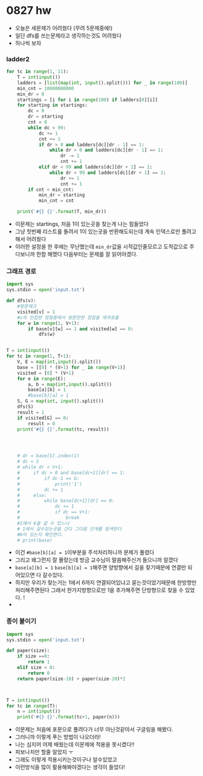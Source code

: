 # 0827 hw

* 오늘은 세문제가 어려웠다 (무려 5문제중에!)
* 일단 dfs를 쓰는문제라고 생각하는것도 어려웠다
* 하나씩 보자

### ladder2

```python
for tc in range(1, 11):
    T = int(input())
    ladders = [list(map(int, input().split())) for _ in range(100)]
    min_cnt = 10000000000
    min_dr = 0
    startings = [i for i in range(100) if ladders[0][i]]
    for starting in startings:
        dc = 0
        dr = starting
        cnt = 0
        while dc < 99:
            dc += 1
            cnt += 1
            if dr > 0 and ladders[dc][dr - 1] == 1:
                while dr > 0 and ladders[dc][dr - 1] == 1:
                    dr -= 1
                    cnt += 1
            elif dr < 99 and ladders[dc][dr + 1] == 1:
                while dr < 99 and ladders[dc][dr + 1] == 1:
                    dr += 1
                    cnt += 1
        if cnt < min_cnt:
            min_dr = starting
            min_cnt = cnt

    print('#{} {}'.format(T, min_dr))
```

* 이문제는 startings, 처음 1이 있는곳을 찾는게 나는 힘들었다 
* 그냥 첫번째 리스트를 돌려서 1이 있는곳을 반환해도되는데 계속 인덱스로만 풀려고해서 어려웠다
* 이러한 설정을 한 후에는 무난했는데 `min_dr`값을 시작값인줄모르고 도착값으로 주다보니까 한참 해멨다 다음부터는 문제를 잘 읽어야겠다. 



### 그래프 경로

```python
import sys
sys.stdin = open('input.txt')

def dfs(v):
    #방문체크
    visited[v] = 1
    #v의 인접한 정점중에서 방문안한 정점을 재귀호출
    for w in range(1, V+1):
        if base[v][w] == 1 and visited[w] == 0:
            dfs(w)


T = int(input())
for tc in range(1, T+1):
    V, E = map(int,input().split())
    base = [[0] * (V+1) for _ in range(V+1)]
    visited = [0] * (V+1)
    for e in range(E):
        a, b = map(int,input().split())
        base[a][b] = 1
        #base[b][a] = 1
    S, G = map(int, input().split())
    dfs(S)
    result = 1
    if visited[G] == 0:
        result = 0
    print('#{} {}'.format(tc, result))




    # dr = base[S].index(1)
    # dc = S
    # while dr < V+1:
    #     if dc > 0 and base[dc+1][dr] == 1:
    #         if dc-1 == G:
    #             print('1')
    #         dc += 1
    #     else:
    #         while base[dc+1][dr] == 0:
    #             dc += 1
    #             if dc == V+1:
    #                 break
    #1에서 6을 갈 수 있느냐
    # 1에서 갈수있는곳을 간다 그다음 단계를 탐색한다
    #6이 있는지 확인한다.
    # print(base)


```

* 이건 `#base[b][a] = 1`이부분을 주석처리하니까 문제가 풀렸다
* 그리고 왜그런지 잘 몰랐는데 방금 교수님이 말씀해주신거 들으니까 알겠다 
* `base[a][b] = 1` `base[b][a] = 1`해주면 양방향에서 길을 찾기때문에 연결만 되어있으면 다 갈수있다.
* 하지만 우리가 찾는거는 1에서 6까지 연결되어있냐고 묻는것이었기때문에 한방향만 처리해주면된다 그래서 한가지방향으로만 1을 추가해주면 단방향으로 찾을 수 있었다. !
* 



### 종이 붙이기

```python
import sys
sys.stdin = open('input.txt')

def paper(size):
    if size ==0:
        return 1
    elif size < 0:
        return 0
    return paper(size-10) + paper(size-20)*2



T = int(input())
for tc in range(T):
    n = int(input())
    print('#{} {}'.format(tc+1, paper(n)))
```

* 이문제는 처음에 포문으로 풀려다가 너무 아닌것같아서 구글링을 해봤다. 
* 그러니까 이렇게 푸는 방법이 나오더라!
* 나는 심지어 어제 배웠는데 이문제에 적용을 못시켰다!!
* 피보나치만 할줄 알았지 ㅜ 
* 그래도 이렇게 적용시키는것이구나 알수있었고
* 이런방식을 많이 활용해봐야겠다는 생각이 들었다!

